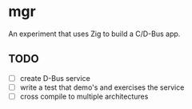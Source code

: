 # mgr

An experiment that uses Zig to build a C/D-Bus app.

## TODO

- [ ] create D-Bus service
- [ ] write a test that demo's and exercises the service
- [ ] cross compile to multiple architectures

